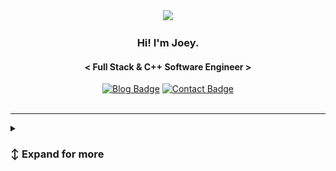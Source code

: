 
<div id="header" align="center">
  <img src="https://i.imgur.com/JmWKFzo.png"/>
</div>
<div id="header" align="center">
  <h3>Hi! I'm Joey.</h3>
  <h4>< Full Stack & C++ Software Engineer ></h4>
</div>
<div id="badges" align="center">
  <!--<a href="https://joeeey.com"><img src="https://img.shields.io/badge/website-black?logo=react&style=for-the-badge&logoColor=white" alt="Website Badge"/></a>-->
  <a href="https://joeeey.com/blog"><img src="https://img.shields.io/badge/blog-black?logo=rss&style=for-the-badge&logoColor=white" alt="Blog Badge"/></a>
  <a href="https://joeeey.com/contact"><img src="https://img.shields.io/badge/contact-black?logo=mail.ru&style=for-the-badge&logoColor=white" alt="Contact Badge"/></a>
</div>

<br/>

---

<!-- Outer collapsible section -->
<details>
  <summary><h3>↕️ Expand for more</h3></summary>

<!-- Inner 'About Me' section -->
<details>
  <summary><h4>:man_technologist: About Me</h4></summary>

- :telescope: I'm currently employed full-time as a C++ Software Engineer.

- :heart: In my free time I am building a project using Flask (coming soon).

</details>

<!-- Inner 'Projects' section -->
<details>
  <summary><h4>:gear: Projects</h4></summary>
  
  <img src="https://github-readme-stats.vercel.app/api?username=itsmejoeeey" alt="Joey's Github statistics" />
  
  <br>

[See a list of my projects...](https://joeeey.com/projects/)

</details>
  
<!-- Inner 'Languages and Tools' section -->
<details>
  <summary><h4>:hammer_and_wrench: Languages and Tools</h4></summary>
  <img src="https://github.com/devicons/devicon/blob/master/icons/cplusplus/cplusplus-original.svg" title="C++" alt="C++" width="36" height="36"/>
  
  <h5>Full Stack:</h5>
  <table>
    <tr>
      <th>Category</th>
      <th>Technologies</th>
    </tr>
    <tr>
      <td>Frameworks</td>
      <td>
        <img src="https://github.com/devicons/devicon/blob/master/icons/gatsby/gatsby-original.svg" title="Gatsby" alt="Gatsby" width="36" height="36"/>
        <img src="https://github.com/devicons/devicon/blob/master/icons/nextjs/nextjs-original.svg" title="Next.js" alt="Next.js" width="36" height="36"/>
      </td>
    </tr>
    <tr>
      <td>Core</td>
      <td>
        <img src="https://github.com/devicons/devicon/blob/master/icons/javascript/javascript-original.svg" title="Javascript" alt="Javascript" width="36" height="36"/>
        <img src="https://github.com/devicons/devicon/blob/master/icons/nodejs/nodejs-original.svg" title="NodeJS" alt="NodeJS" width="36" height="36"/>
        <img src="https://github.com/devicons/devicon/blob/master/icons/python/python-original.svg" title="Python" alt="Python" width="36" height="36"/>
      </td>
    </tr>
    <tr>
      <td>Cloud</td>
      <td>
        <img src="https://github.com/devicons/devicon/blob/master/icons/amazonwebservices/amazonwebservices-original.svg" title="Amazon Web Services" alt="Amazon Web Services" width="36" height="36"/>
        <img src="https://github.com/devicons/devicon/blob/develop/icons/cloudflare/cloudflare-original.svg" title="Cloudflare" alt="Cloudflare" width="36" height="36"/>
      </td>
    </tr>
    <tr>
      <td>DevOps</td>
      <td>
        <img src="https://github.com/devicons/devicon/blob/master/icons/docker/docker-original.svg" title="Docker" alt="Docker" width="36" height="36"/>
      </td>
    </tr>
    <tr>
      <td>Misc</td>
      <td>
        <img src="https://github.com/devicons/devicon/blob/master/icons/linux/linux-original.svg" title="Linux" alt="Linux" width="36" height="36"/>
      </td>
    </tr>
  </table>
</details>

<!-- Inner 'Latest posts' section -->
<details>
  <summary><h4>:writing_hand: Latest posts</h4></summary>

<!-- BLOG-POST-LIST:START -->
- [Self-hosting Netlify CMS without Netlify](https://joeeey.com/blog/self-hosting-netlify-cms-without-netlify)
- [Hello world!](https://joeeey.com/blog/hello-world)
<!-- BLOG-POST-LIST:END -->

[View more...](https://joeeey.com/blog/)
  
</details>
</details>
